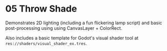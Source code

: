 # 05 Throw Shade

Demonstrates 2D lighting (including a fun flickering lamp script) and basic 
post-processing using using CanvasLayer + ColorRect.  

Also includes a basic template for Godot's visual shader tool at `res://shaders/visual_shader_ex.tres`.
